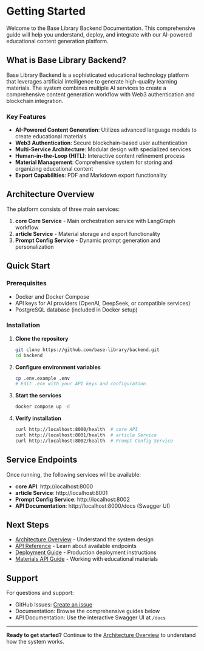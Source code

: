 # Getting Started

Welcome to the Base Library Backend Documentation. This comprehensive guide will help you understand, deploy, and integrate with our AI-powered educational content generation platform.

## What is Base Library Backend?

Base Library Backend is a sophisticated educational technology platform that leverages artificial intelligence to generate high-quality learning materials. The system combines multiple AI services to create a comprehensive content generation workflow with Web3 authentication and blockchain integration.

### Key Features

- **AI-Powered Content Generation**: Utilizes advanced language models to create educational materials
- **Web3 Authentication**: Secure blockchain-based user authentication
- **Multi-Service Architecture**: Modular design with specialized services
- **Human-in-the-Loop (HITL)**: Interactive content refinement process
- **Material Management**: Comprehensive system for storing and organizing educational content
- **Export Capabilities**: PDF and Markdown export functionality

## Architecture Overview

The platform consists of three main services:

1. **core Core Service** - Main orchestration service with LangGraph workflow
2. **article Service** - Material storage and export functionality
3. **Prompt Config Service** - Dynamic prompt generation and personalization

## Quick Start

### Prerequisites

- Docker and Docker Compose
- API keys for AI providers (OpenAI, DeepSeek, or compatible services)
- PostgreSQL database (included in Docker setup)

### Installation

1. **Clone the repository**
   ```bash
   git clone https://github.com/base-library/backend.git
   cd backend
   ```

2. **Configure environment variables**
   ```bash
   cp .env.example .env
   # Edit .env with your API keys and configuration
   ```

3. **Start the services**
   ```bash
   docker compose up -d
   ```

4. **Verify installation**
   ```bash
   curl http://localhost:8000/health  # core API
   curl http://localhost:8001/health  # article Service
   curl http://localhost:8002/health  # Prompt Config Service
   ```

## Service Endpoints

Once running, the following services will be available:

- **core API**: http://localhost:8000
- **article Service**: http://localhost:8001
- **Prompt Config Service**: http://localhost:8002
- **API Documentation**: http://localhost:8000/docs (Swagger UI)

## Next Steps

- [Architecture Overview](./architecture/overview.md) - Understand the system design
- [API Reference](./api-reference/core.md) - Learn about available endpoints
- [Deployment Guide](./deployment/docker.md) - Production deployment instructions
- [Materials API Guide](./guides/materials-api.md) - Working with educational materials

## Support

For questions and support:
- GitHub Issues: [Create an issue](https://github.com/base-library/backend/issues)
- Documentation: Browse the comprehensive guides below
- API Documentation: Use the interactive Swagger UI at `/docs`

---

**Ready to get started?** Continue to the [Architecture Overview](./architecture/overview.md) to understand how the system works.
